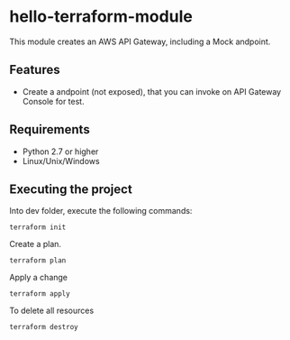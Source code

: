 # hello-terraform-module
This module creates an AWS API Gateway, including a Mock andpoint.

## Features

- Create a andpoint (not exposed), that you can invoke on API Gateway Console for test.

## Requirements

* Python 2.7 or higher
* Linux/Unix/Windows

## Executing the project

Into dev folder, execute the following commands:
```
terraform init
```

Create a plan.

```
terraform plan
```

Apply a change
```
terraform apply
```

To delete all resources
```
terraform destroy
```